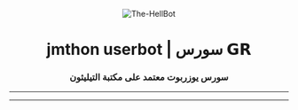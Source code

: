 <p align="center">
  <img src="https://graph.org/file/6b9d4391322a445bf298a.jpg" alt="The-HellBot">
</p>
<h1 align="center">
  <b> jmthon userbot | سورس 𝗚𝗥</b>
</h1>

<h3 align="center">
  <b>سورس يوزربوت معتمد على مكتبة التيليثون</b>
</h3>

-----
------

